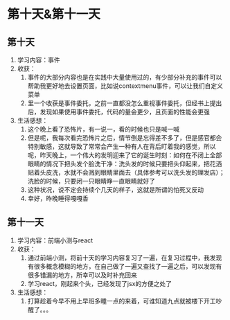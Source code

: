 # 第十天&第十一天

## 第十天

1. 学习内容：事件
2. 收获：
   1. 事件的大部分内容也是在实践中大量使用过的，有少部分补充的事件可以帮助我更好地去设置页面，比如说contextmenu事件，可以让我们自定义菜单
   2. 里一个收获是事件委托，之前一直都没怎么重视事件委托，但经书上提出后，发现如果使用事件委托，代码的量会更少，且页面的性能会更强
3. 生活感想：
   1. 这个晚上看了恐怖片，有一说一，看的时候也只是喊一喊
   2. 但是呢，我每次看完恐怖片之后，情节倒是忘得差不多了，但是感官都会特别敏感，这就导致了常常会产生一种有人在背后盯着我的感觉，所以呢，昨天晚上，一个伟大的发明迎来了它的诞生时刻：如何在不闭上全部眼睛的情况下把头发个脸洗干净：洗头发的时候只要把头仰起来，把花洒贴着头皮洗，水就不会溅到眼睛里面去（具体参考可以洗头发的理发店）；洗脸的时候，只要闭一只眼睛睁一直眼睛就好了
   3. 这种状况，说不定会持续个几天的样子，这就是所谓的怕死又反动
   4. 幸好，昨晚睡得嘎嘎香

## 第十一天

1. 学习内容：前端小测与react
2. 收获：
   1. 通过前端小测，将前十天的学习内容复习了一遍，在复习过程中，我发现有很多概念模糊的地方，在自己做了一遍又查找了一遍之后，可以发现有很多错漏的地方，所幸可以及时补充回来
   2. 学习react，刚起来个头，已经发现了jsx的方便之处了
3. 生活感想：
   1. 打算趁着今早不用上早班多睡一点的来着，可谁知道九点就被楼下开工吵醒了。。。